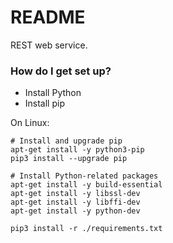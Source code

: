 # README #

REST web service.

### How do I get set up? ###

* Install Python
* Install pip

On Linux:

    # Install and upgrade pip
    apt-get install -y python3-pip
    pip3 install --upgrade pip

    # Install Python-related packages
    apt-get install -y build-essential
    apt-get install -y libssl-dev
    apt-get install -y libffi-dev
    apt-get install -y python-dev

    pip3 install -r ./requirements.txt
